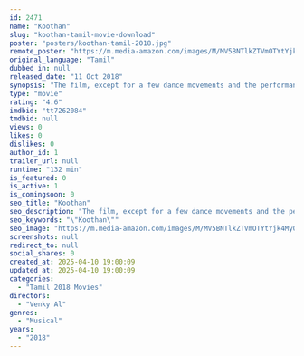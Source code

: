 ```yaml
---
id: 2471
name: "Koothan"
slug: "koothan-tamil-movie-download"
poster: "posters/koothan-tamil-2018.jpg"
remote_poster: "https://m.media-amazon.com/images/M/MV5BNTlkZTVmOTYtYjk4My00MDA4LWFlMzItMjA5YTlmYWY0N2I1XkEyXkFqcGc@._V1_SX300.jpg"
original_language: "Tamil"
dubbed_in: null
released_date: "11 Oct 2018"
synopsis: "The film, except for a few dance movements and the performances of Rajkumar and Nagendra Prasad, is a tiresome watch."
type: "movie"
rating: "4.6"
imdbid: "tt7262084"
tmdbid: null
views: 0
likes: 0
dislikes: 0
author_id: 1
trailer_url: null
runtime: "132 min"
is_featured: 0
is_active: 1
is_comingsoon: 0
seo_title: "Koothan"
seo_description: "The film, except for a few dance movements and the performances of Rajkumar and Nagendra Prasad, is a tiresome watch."
seo_keywords: "\"Koothan\""
seo_image: "https://m.media-amazon.com/images/M/MV5BNTlkZTVmOTYtYjk4My00MDA4LWFlMzItMjA5YTlmYWY0N2I1XkEyXkFqcGc@._V1_SX300.jpg"
screenshots: null
redirect_to: null
social_shares: 0
created_at: 2025-04-10 19:00:09
updated_at: 2025-04-10 19:00:09
categories:
  - "Tamil 2018 Movies"
directors:
  - "Venky Al"
genres:
  - "Musical"
years:
  - "2018"
---
```

